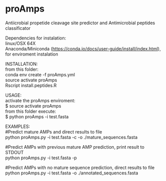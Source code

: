 # proAmps  
Antiicrobial propetide cleavage site predictor and Antimicrobial peptides classificator   
     
Dependencies for instalation:   
   linux/OSX 64X   
   Anaconda/Miniconda (https://conda.io/docs/user-guide/install/index.html), for enviroment instalation   
     
     
INSTALLATION:   
   from this folder:   
        conda env create -f proAmps.yml   
        source activate proAmps   
        Rscript install.peptides.R   
            
USAGE:   
   activate the proAmps enviroment:   
        $ source activate proAmps   
   from this folder execute:   
        $ python proAmps -i test.fasta   
             
EXAMPLES:   
   #Predict mature AMPs and direct results to file    
   python proAmps.py -i test.fasta -c -o ./mature_sequences.fasta   
      
   #Predict AMPs with previous mature AMP prediction, print result to STDOUT    
   python proAmps.py -i test.fasta -p    
    
   #Predict AMPs with no mature sequence prediction, direct results to file    
   python proAmps.py -i test.fasta -o ./annotated_sequences.fasta    
    
